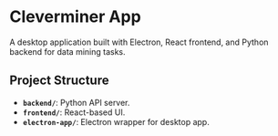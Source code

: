 # Cleverminer App

A desktop application built with Electron, React frontend, and Python backend for data mining tasks.

## Project Structure
- **`backend/`**: Python API server.
- **`frontend/`**: React-based UI.
- **`electron-app/`**: Electron wrapper for desktop app.
